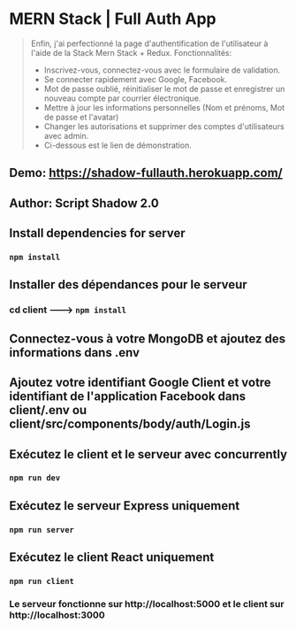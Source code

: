 # MERN Stack | Full Auth App
> Enfin, j'ai perfectionné la page d'authentification de l'utilisateur à l'aide de la Stack Mern Stack + Redux.
> Fonctionnalités:
> + Inscrivez-vous, connectez-vous avec le formulaire de validation.
> + Se connecter rapidement avec Google, Facebook.
> + Mot de passe oublié, réinitialiser le mot de passe et enregistrer un nouveau compte par courrier électronique.
> + Mettre à jour les informations personnelles (Nom et prénoms, Mot de passe et l'avatar)
> + Changer les autorisations et supprimer des comptes d'utilisateurs avec admin.
> + Ci-dessous est le lien de démonstration.

## Demo: https://shadow-fullauth.herokuapp.com/

## Author: Script Shadow 2.0

## Install dependencies for server 
### `npm install`

## Installer des dépendances pour le serveur
### cd client ---> `npm install`

## Connectez-vous à votre MongoDB et ajoutez des informations dans .env

## Ajoutez votre identifiant Google Client et votre identifiant de l'application Facebook dans client/.env ou client/src/components/body/auth/Login.js

## Exécutez le client et le serveur avec concurrently
### `npm run dev`

## Exécutez le serveur Express uniquement
### `npm run server`

## Exécutez le client React uniquement
### `npm run client`

### Le serveur fonctionne sur http://localhost:5000 et le client sur http://localhost:3000